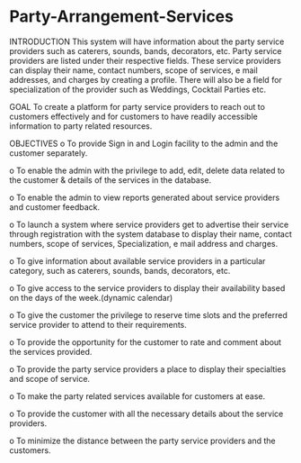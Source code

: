 # Party-Arrangement-Services
INTRODUCTION
This system will have information about the party service providers such as caterers, sounds, bands, decorators, etc. Party service providers are listed under their respective fields. These service providers can display their name, contact numbers, scope of services, e mail addresses, and charges by creating a profile. There will also be a field for specialization of the provider such as Weddings, Cocktail Parties etc.

GOAL
To create a platform for party service providers to reach out to customers effectively and for customers to have readily accessible information to party related resources. 

OBJECTIVES
o	To provide Sign in and Login facility to the admin and the customer separately.

o	To enable the admin with the privilege to add, edit, delete data related to the customer & details of the services in the database.

o	To enable the admin to view reports generated about service providers and customer feedback.

o	To launch a system where service providers get to advertise their service through registration with the system database to display their name, contact numbers, scope of services, Specialization, e mail address and charges.

o	To give information about available service providers in a particular category, such as caterers, sounds, bands, decorators, etc. 

o	To give access to the service providers to display their availability based on the days of the week.(dynamic calendar)

o	To give the customer the privilege to reserve time slots and the preferred service provider to attend to their requirements.

o	To provide the opportunity for the customer to rate and comment about the services provided.

o	To provide the party service providers a place to display their specialties and scope of service. 

o	To make the party related services available for customers at ease.

o	To provide the customer with all the necessary details about the service providers.

o	To minimize the distance between the party service providers and the customers.
